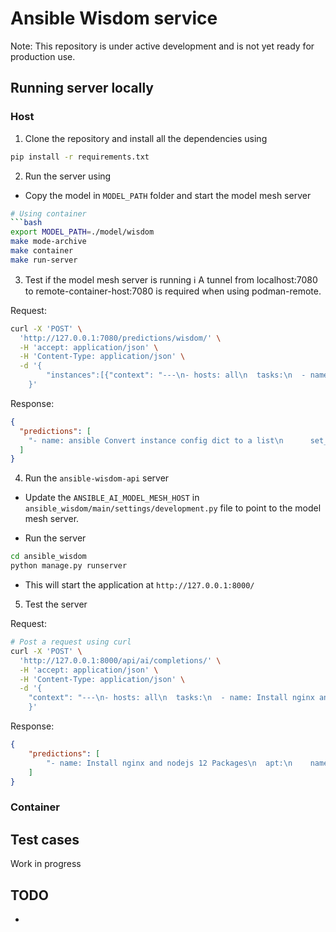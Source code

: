 # Ansible Wisdom service

Note: This repository is under active development and is not yet ready for production use.

## Running server locally

### Host

1. Clone the repository and install all the dependencies using

```bash
pip install -r requirements.txt
```

2. Run the server using

- Copy the model in `MODEL_PATH` folder and start the model mesh server

```bash
# Using container
```bash
export MODEL_PATH=./model/wisdom
make mode-archive
make container
make run-server
```

3. Test if the model mesh server is running
:information_source: A tunnel from localhost:7080 to remote-container-host:7080 is required when using podman-remote.

Request:

```bash
curl -X 'POST' \
  'http://127.0.0.1:7080/predictions/wisdom/' \
  -H 'accept: application/json' \
  -H 'Content-Type: application/json' \
  -d '{
        "instances":[{"context": "---\n- hosts: all\n  tasks:\n  - name: Install nginx and nodejs 12 Packages\n", "prompt": "Install nginx and nodejs 12 Packages"}]
    }'
```

Response:

```json
{
  "predictions": [
    "- name: ansible Convert instance config dict to a list\n      set_fact:\n        ansible_list: \"{{ instance_config_dict.results | map(attribute='ansible_facts.instance_conf_dict') | list }}\"\n      when: server.changed | bool\n"
  ]
}
```

4. Run the `ansible-wisdom-api` server

- Update the `ANSIBLE_AI_MODEL_MESH_HOST` in `ansible_wisdom/main/settings/development.py` file to point to the model mesh server.

- Run the server

```bash
cd ansible_wisdom
python manage.py runserver
```

- This will start the application at `http://127.0.0.1:8000/`

5. Test the server

Request:

```bash
# Post a request using curl
curl -X 'POST' \
  'http://127.0.0.1:8000/api/ai/completions/' \
  -H 'accept: application/json' \
  -H 'Content-Type: application/json' \
  -d '{
    "context": "---\n- hosts: all\n  tasks:\n  - name: Install nginx and nodejs 12 Packages\n", "prompt": "Install nginx and nodejs 12 Packages"
    }'
```

Response:

```json
{
    "predictions": [
        "- name: Install nginx and nodejs 12 Packages\n  apt:\n    name:\n      - nginx\n      - nodejs\n    state: latest\n"
    ]
}
```

### Container

## Test cases

Work in progress

## TODO

-

